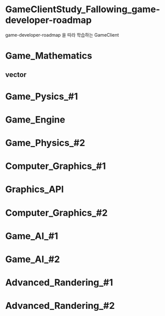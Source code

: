 # GameClientStudy_Fallowing_game-developer-roadmap
game-developer-roadmap 을 따라 학습하는 GameClient
# Game_Mathematics 
## vector
# Game_Pysics_#1
# Game_Engine
# Game_Physics_#2
# Computer_Graphics_#1
# Graphics_API
# Computer_Graphics_#2
# Game_AI_#1
# Game_AI_#2
# Advanced_Randering_#1
# Advanced_Randering_#2
